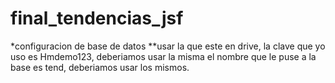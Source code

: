 # final_tendencias_jsf
*configuracion de base de datos
**usar la que este en drive, la clave que yo uso es Hmdemo123, deberiamos usar la misma el nombre que le puse a la base es tend, deberiamos usar los mismos.
